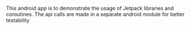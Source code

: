 This android app is to demonstrate the usage of Jetpack libraries and coroutines. The api calls are made in a separate android module for better testability
